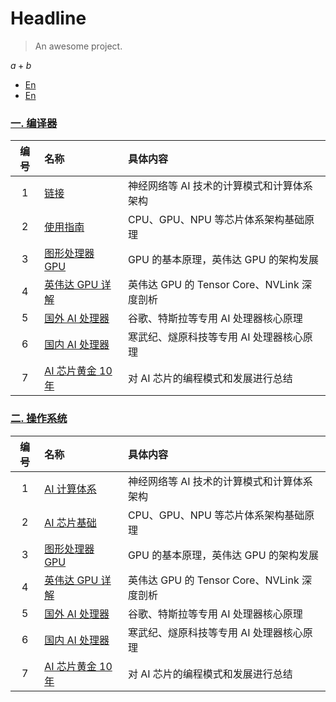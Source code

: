# Headline

> An awesome project.

$a + b$

* [En](/Compiler/链接.md)
* [En](/Compiler)

### **[一. 编译器](**/01_Compiler/)**

| 编号 | 名称                                             | 具体内容                                   |
| :--: | :----------------------------------------------- | :----------------------------------------- |
|  1   | [链接](/01_Compiler/链接.md)                     | 神经网络等 AI 技术的计算模式和计算体系架构 |
|  2   | [使用指南](/04_Usage/LINUX.md)                  | CPU、GPU、NPU 等芯片体系架构基础原理       |
|  3   | [图形处理器 GPU](/04_Usage/SPEC2017测试指南.md) | GPU 的基本原理，英伟达 GPU 的架构发展      |
|  4   | [英伟达 GPU 详解](01_Compiler/栈回溯.md)        | 英伟达 GPU 的 Tensor Core、NVLink 深度剖析 |
|  5   | [国外 AI 处理器](01_Compiler/栈回溯.md)         | 谷歌、特斯拉等专用 AI 处理器核心原理       |
|  6   | [国内 AI 处理器](./02Hardware/06Domestic/)       | 寒武纪、燧原科技等专用 AI 处理器核心原理   |
|  7   | [AI 芯片黄金 10 年](./02Hardware/07Thought/)     | 对 AI 芯片的编程模式和发展进行总结         |



### **[二. 操作系统](./02_OS/)**

| 编号 | 名称                                         | 具体内容                                   |
| :--: | :------------------------------------------- | :----------------------------------------- |
|  1   | [AI 计算体系](./02Hardware/01Foundation)    | 神经网络等 AI 技术的计算模式和计算体系架构 |
|  2   | [AI 芯片基础](/01_Compiler/链接.md)          | CPU、GPU、NPU 等芯片体系架构基础原理       |
|  3   | [图形处理器 GPU](./02Hardware/03GPUBase/)    | GPU 的基本原理，英伟达 GPU 的架构发展      |
|  4   | [英伟达 GPU 详解](./02Hardware/04NVIDIA/)    | 英伟达 GPU 的 Tensor Core、NVLink 深度剖析 |
|  5   | [国外 AI 处理器](./02Hardware/05Abroad/)     | 谷歌、特斯拉等专用 AI 处理器核心原理       |
|  6   | [国内 AI 处理器](./02Hardware/06Domestic/)   | 寒武纪、燧原科技等专用 AI 处理器核心原理   |
|  7   | [AI 芯片黄金 10 年](./02Hardware/07Thought/) | 对 AI 芯片的编程模式和发展进行总结         |

